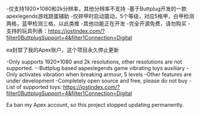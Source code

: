 -仅支持1920*1080和2k分辨率，其他分辨率不支持
-基于Buttplug开发的一款apexlegends游戏跳蛋辅助
-仅碎甲时启动震动，5个等级，对应5格甲，白甲检测两格，蓝甲检测三格，以此类推
-其他功能正在开发
-完全开源免费，请勿购买
-支持的玩具列表：https://iostindex.com/?filter0ButtplugSupport=4&filter1Connection=Digital


ea封禁了我的Apex账户，这个项目永久停止更新

-Only supports 1920*1080 and 2k resolutions, other resolutions are not supported.
--Buttplug based aapexlegends game vibrating toys auxiliary
-Only activates vibration when breaking armour, 5 levels
-Other features are under development
-Completely open source and free, please do not buy
-List of supported toys: https://iostindex.com/?filter0ButtplugSupport=4&filter1Connection=Digital


Ea ban my Apex account, so this project stopped updating permanently.
